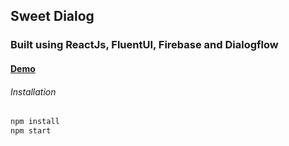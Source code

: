 ## Sweet Dialog
### Built using ReactJs, FluentUI, Firebase and Dialogflow

#### [Demo](https://sweet-dialog.web.app/)

###### Installation

```cmd
npm install
npm start
```